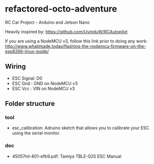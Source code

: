 # refactored-octo-adventure
RC Car Project - Arduino and Jetson Nano

Heavily inspired by: https://github.com/UvinduW/RCAutopilot

If you are using a NodeMCU v3, follow this link prior to doing any work: http://www.whatimade.today/flashing-the-nodemcu-firmware-on-the-esp8266-linux-guide/

## Wiring
 - ESC Signal: D0
 - ESC Gnd :   GND on NodeMCU v3
 - ESC Vcc :   VIN on NodeMCU v3

## Folder structure

### tool
 - esc_calibration: Adruino sketch that allows you to calibrate your ESC using the serial monitor.
### doc
 - 45057ml-801-efb9.pdf: Tamiya TBLE-02S ESC Manual

